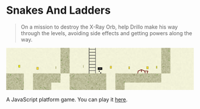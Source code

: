 # Snakes And Ladders

> On a mission to destroy the X-Ray Orb, help Drillo make his way through the levels, avoiding side effects and getting powers along the way.

![](https://github.com/Hope41/snakes-and-ladders/blob/main/image.png?raw=true)

A JavaScript platform game. You can play it [here](https://joachimford.uk/content/snakes_and_ladders.html).
